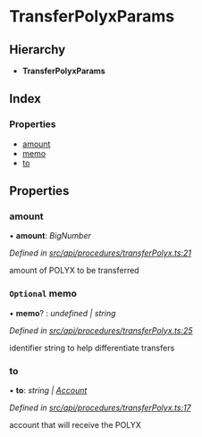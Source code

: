 # TransferPolyxParams

## Hierarchy

* **TransferPolyxParams**

## Index

### Properties

* [amount](transferpolyxparams.md#amount)
* [memo](transferpolyxparams.md#optional-memo)
* [to](transferpolyxparams.md#to)

## Properties

### amount

• **amount**: _BigNumber_

_Defined in_ [_src/api/procedures/transferPolyx.ts:21_](https://github.com/PolymathNetwork/polymesh-sdk/blob/23062de4/src/api/procedures/transferPolyx.ts#L21)

amount of POLYX to be transferred

### `Optional` memo

• **memo**? : _undefined \| string_

_Defined in_ [_src/api/procedures/transferPolyx.ts:25_](https://github.com/PolymathNetwork/polymesh-sdk/blob/23062de4/src/api/procedures/transferPolyx.ts#L25)

identifier string to help differentiate transfers

### to

• **to**: _string \|_ [_Account_](../classes/account.md)

_Defined in_ [_src/api/procedures/transferPolyx.ts:17_](https://github.com/PolymathNetwork/polymesh-sdk/blob/23062de4/src/api/procedures/transferPolyx.ts#L17)

account that will receive the POLYX

